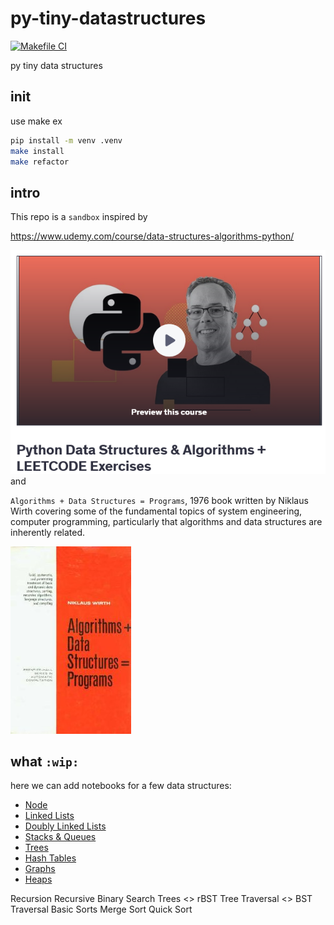 # py-tiny-datastructures

[![Makefile CI](https://github.com/obar1/py-tiny-datastructures/actions/workflows/makefile.yml/badge.svg)](https://github.com/obar1/py-tiny-datastructures/actions/workflows/makefile.yml)

py tiny data structures

## init

use make
ex
```bash
pip install -m venv .venv
make install
make refactor
```


## intro

This repo is a `sandbox` inspired by 

https://www.udemy.com/course/data-structures-algorithms-python/

![alt text](b80fbdfb-c570-4323-a2ae-69ad009f07a0.png)
and 

`Algorithms + Data Structures = Programs`, 1976 book written by Niklaus Wirth covering some of the fundamental topics of system engineering, computer programming, particularly that algorithms and data structures are inherently related.

![alt text](Algorithms_+_Data_Structures.jpg)

 
## what `:wip:`

here we can add notebooks for a few data structures:

- [Node](node/node.ipynb)
- [Linked Lists](linked-lists/linked-lists.ipynb)
- [Doubly Linked Lists](doubly-linked-lists/doubly-linked-lists.ipynb)
- [Stacks & Queues](stacks-queues/stacks-queues.ipynb)
- [Trees](trees/trees.ipynb)
- [Hash Tables](hash-tables/hash-tables.ipynb)
- [Graphs](graphs/graphs.ipynb)
- [Heaps](heaps/heaps.ipynb)

Recursion
Recursive Binary Search Trees
<> rBST
Tree Traversal
<> BST Traversal
Basic Sorts
Merge Sort
Quick Sort